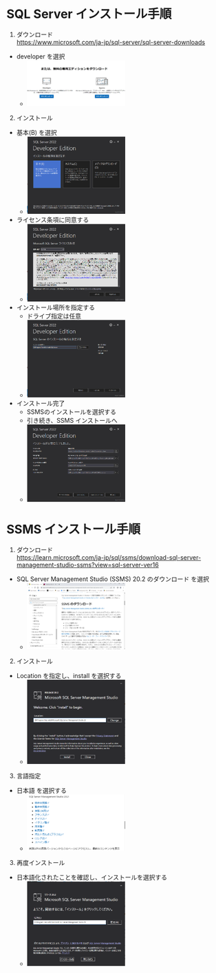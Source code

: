 # SQL Server インストール手順

1. ダウンロード  
https://www.microsoft.com/ja-jp/sql-server/sql-server-downloads  
- developer を選択 
  - <img src="images/sqls_download_01.png" width="50%">
2. インストール
- 基本(B) を選択
  - <img src="images/sqls_install_01.png" width="50%">
- ライセンス条項に同意する
  - <img src="images/sqls_install_02.png" width="50%">
- インストール場所を指定する
  - ドライブ指定は任意 
  - <img src="images/sqls_install_03.png" width="50%">  
- インストール完了
  - SSMSのインストールを選択する
  - 引き続き、SSMS インストールへ 
  - <img src="images/sqls_install_04.png" width="50%">  

# SSMS インストール手順
1. ダウンロード  
https://learn.microsoft.com/ja-jp/sql/ssms/download-sql-server-management-studio-ssms?view=sql-server-ver16 
- SQL Server Management Studio (SSMS) 20.2 のダウンロード を選択 
  - <img src="images/ssms_download_01.png" width="50%">
2. インストール
- Location を指定し、install を選択する
  - <img src="images/ssms_install_01.png" width="50%">  
3. 言語指定
- 日本語 を選択する
  - <img src="images/ssms_install_02.png" width="50%">
3. 再度インストール
- 日本語化されたことを確認し、インストールを選択する
  - <img src="images/ssms_install_03.png" width="50%">
 